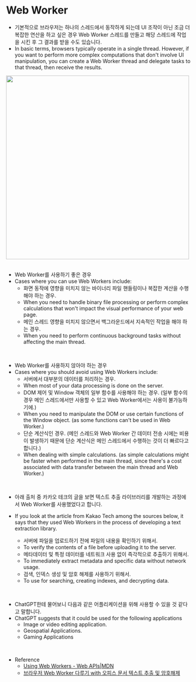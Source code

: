 # Web Worker

- 기본적으로 브라우저는 하나의 스레드에서 동작하게 되는데 UI 조작이 아닌 조금 더 복잡한 연산을 하고 싶은 경우 Web Worker 스레드를 만들고 해당 스레드에 작업을 시킨 후 그 결과를 받을 수도 있습니다.
- In basic terms, browsers typically operate in a single thread. However, if you want to perform more complex computations that don't involve UI manipulation, you can create a Web Worker thread and delegate tasks to that thread, then receive the results.

<img width="500" src="https://github.com/muilyang12/what_i_studied/assets/78548830/4868c497-8e6c-4f68-b757-4e438b6f9c17" />

<br />
<br />

- Web Worker를 사용하기 좋은 경우
- Cases where you can use Web Workers include:
  - 화면 동작에 영향을 미치지 않는 바이너리 파일 핸들링이나 복잡한 계산을 수행해야 하는 경우.
  - When you need to handle binary file processing or perform complex calculations that won't impact the visual performance of your web page.
  - 메인 스레드 영향을 미치지 않으면서 백그라운드에서 지속적인 작업을 해야 하는 경우.
  - When you need to perform continuous background tasks without affecting the main thread.

<br />

- Web Worker를 사용하지 않아야 하는 경우
- Cases where you should avoid using Web Workers include:
  - 서버에서 대부분의 데이터를 처리하는 경우.
  - When most of your data processing is done on the server.
  - DOM 제어 및 Window 객체의 일부 함수를 사용해야 하는 경우. (일부 함수의 경우 메인 스레드에서만 사용할 수 있고 Web Worker에서는 사용이 불가능하기에.)
  - When you need to manipulate the DOM or use certain functions of the Window object. (as some functions can't be used in Web Worker.)
  - 단순 계산식인 경우. (메인 스레드와 Web Worker 간 데이터 전송 시에는 비용이 발생하기 때문에 단순 계산식은 메인 스레드에서 수행하는 것이 더 빠르다고 합니다.)
  - When dealing with simple calculations. (as simple calculations might be faster when performed in the main thread, since there's a cost associated with data transfer between the main thread and Web Worker.)

<br />

- 아래 출처 중 카카오 테크의 글을 보면 텍스트 추출 라이브러리를 개발하는 과정에서 Web Worker를 사용했었다고 합니다.
- If you look at the article from Kakao Tech among the sources below, it says that they used Web Workers in the process of developing a text extraction library.

  - 서버에 파일을 업로드하기 전에 파일의 내용을 확인하기 위해서.
  - To verify the contents of a file before uploading it to the server.
  - 메타데이터 및 특정 데이터를 네트워크 사용 없이 즉각적으로 추출하기 위해서.
  - To immediately extract metadata and specific data without network usage.
  - 검색, 인덱스 생성 및 암호 해제를 사용하기 위해서.
  - To use for searching, creating indexes, and decrypting data.

<br />

- ChatGPT한테 물어보니 다음과 같은 어플리케이션을 위해 사용할 수 있을 것 같다고 말합니다.
- ChatGPT suggests that it could be used for the following applications
  - Image or video editing application.
  - Geospatial Applications.
  - Gaming Applications

<br />

- Reference
  - [Using Web Workers - Web APIs|MDN](https://developer.mozilla.org/en-US/docs/Web/API/Web_Workers_API/Using_web_workers)
  - [브라우저 Web Worker 다루기 with 오피스 문서 텍스트 추출 및 암호해제](https://tech.kakao.com/2021/09/02/web-worker/)
